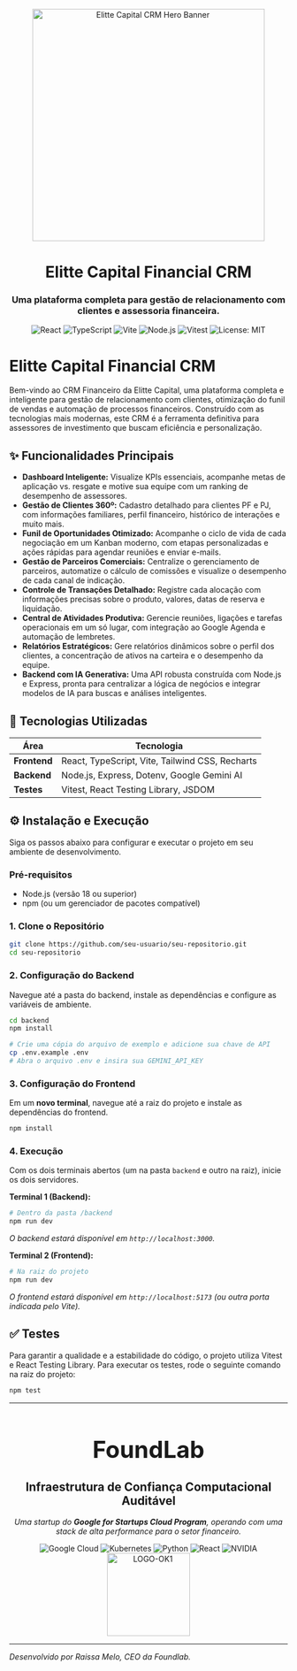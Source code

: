 <!-- HERO BANNER -->
<p align="center">
  <a href="#">
    <!-- Substitua a URL abaixo pela URL da sua imagem de banner -->
    <img src="https://via.placeholder.com/420x200.png?text=Elitte+Capital+CRM" alt="Elitte Capital CRM Hero Banner" width="420">
  </a>
</p>

<h1 align="center">Elitte Capital Financial CRM</h1>
<h3 align="center">Uma plataforma completa para gestão de relacionamento com clientes e assessoria financeira.</h3>

<!-- BADGES -->
<div align="center">
  <img src="https://img.shields.io/badge/React-20232A?style=for-the-badge&logo=react&logoColor=61DAFB" alt="React"/>
  <img src="https://img.shields.io/badge/TypeScript-007ACC?style=for-the-badge&logo=typescript&logoColor=white" alt="TypeScript"/>
  <img src="https://img.shields.io/badge/Vite-B73BFE?style=for-the-badge&logo=vite&logoColor=FFD62E" alt="Vite"/>
  <img src="https://img.shields.io/badge/Node.js-43853D?style=for-the-badge&logo=node.js&logoColor=white" alt="Node.js"/>
  <img src="https://img.shields.io/badge/Testing-Vitest-6E9F18?style=for-the-badge&logo=vitest&logoColor=white" alt="Vitest"/>
  <img src="https://img.shields.io/badge/License-MIT-green.svg?style=for-the-badge" alt="License: MIT"/>
</div>

# Elitte Capital Financial CRM

Bem-vindo ao CRM Financeiro da Elitte Capital, uma plataforma completa e inteligente para gestão de relacionamento com clientes, otimização do funil de vendas e automação de processos financeiros. Construído com as tecnologias mais modernas, este CRM é a ferramenta definitiva para assessores de investimento que buscam eficiência e personalização.

## ✨ Funcionalidades Principais

- **Dashboard Inteligente:** Visualize KPIs essenciais, acompanhe metas de aplicação vs. resgate e motive sua equipe com um ranking de desempenho de assessores.
- **Gestão de Clientes 360º:** Cadastro detalhado para clientes PF e PJ, com informações familiares, perfil financeiro, histórico de interações e muito mais.
- **Funil de Oportunidades Otimizado:** Acompanhe o ciclo de vida de cada negociação em um Kanban moderno, com etapas personalizadas e ações rápidas para agendar reuniões e enviar e-mails.
- **Gestão de Parceiros Comerciais:** Centralize o gerenciamento de parceiros, automatize o cálculo de comissões e visualize o desempenho de cada canal de indicação.
- **Controle de Transações Detalhado:** Registre cada alocação com informações precisas sobre o produto, valores, datas de reserva e liquidação.
- **Central de Atividades Produtiva:** Gerencie reuniões, ligações e tarefas operacionais em um só lugar, com integração ao Google Agenda e automação de lembretes.
- **Relatórios Estratégicos:** Gere relatórios dinâmicos sobre o perfil dos clientes, a concentração de ativos na carteira e o desempenho da equipe.
- **Backend com IA Generativa:** Uma API robusta construída com Node.js e Express, pronta para centralizar a lógica de negócios e integrar modelos de IA para buscas e análises inteligentes.

## 🚀 Tecnologias Utilizadas

| Área      | Tecnologia                 |
| --------- | -------------------------- |
| **Frontend**  | React, TypeScript, Vite, Tailwind CSS, Recharts |
| **Backend**   | Node.js, Express, Dotenv, Google Gemini AI      |
| **Testes**    | Vitest, React Testing Library, JSDOM            |

## ⚙️ Instalação e Execução

Siga os passos abaixo para configurar e executar o projeto em seu ambiente de desenvolvimento.

### Pré-requisitos

- Node.js (versão 18 ou superior)
- npm (ou um gerenciador de pacotes compatível)

### 1. Clone o Repositório

```bash
git clone https://github.com/seu-usuario/seu-repositorio.git
cd seu-repositorio
```

### 2. Configuração do Backend

Navegue até a pasta do backend, instale as dependências e configure as variáveis de ambiente.

```bash
cd backend
npm install

# Crie uma cópia do arquivo de exemplo e adicione sua chave de API
cp .env.example .env
# Abra o arquivo .env e insira sua GEMINI_API_KEY
```

### 3. Configuração do Frontend

Em um **novo terminal**, navegue até a raiz do projeto e instale as dependências do frontend.

```bash
npm install
```

### 4. Execução

Com os dois terminais abertos (um na pasta `backend` e outro na raiz), inicie os dois servidores.

**Terminal 1 (Backend):**

```bash
# Dentro da pasta /backend
npm run dev
```

*O backend estará disponível em `http://localhost:3000`.*

**Terminal 2 (Frontend):**

```bash
# Na raiz do projeto
npm run dev
```

*O frontend estará disponível em `http://localhost:5173` (ou outra porta indicada pelo Vite).*

## ✅ Testes

Para garantir a qualidade e a estabilidade do código, o projeto utiliza Vitest e React Testing Library. Para executar os testes, rode o seguinte comando na raiz do projeto:

```bash
npm test
```

---

<div align="center">
  <h1 style="font-size: 3em; font-weight: bold;">FoundLab</h1>
  <h2>Infraestrutura de Confiança Computacional Auditável</h2>
  <p><em>Uma startup do <strong>Google for Startups Cloud Program</strong>, operando com uma stack de alta performance para o setor financeiro.</em></p>

  <div>
    <img src="https://img.shields.io/badge/Google_Cloud-4285F4?style=for-the-badge&logo=google-cloud&logoColor=white" alt="Google Cloud" />
    <img src="https://img.shields.io/badge/Kubernetes-326CE5?style=for-the-badge&logo=kubernetes&logoColor=white" alt="Kubernetes" />
    <img src="https://img.shields.io/badge/Python-3776AB?style=for-the-badge&logo=python&logoColor=white" alt="Python" />
    <img src="https://img.shields.io/badge/React-20232A?style=for-the-badge&logo=react&logoColor=61DAFB" alt="React" />
    <img src="https://img.shields.io/badge/NVIDIA-76B900?style=for-the-badge&logo=nvidia&logoColor=white" alt="NVIDIA" />
  </div>
</div>

<div align="center">  
  <a href="https://ibb.co/ccj8Mdky"><img src="https://i.ibb.co/ccj8Mdky/LOGO-OK1.png" alt="LOGO-OK1" border="0" width="150"></a>
</div>  

---

*Desenvolvido por Raissa Melo, CEO da Foundlab.*
